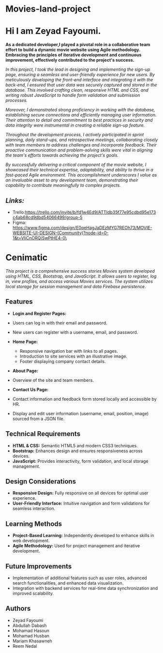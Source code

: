 # Movies-land-project

# Hi I am Zeyad Fayoumi.

**As a dedicated developer,I played a pivotal role in a collaborative team effort to build a dynamic movie website using Agile methodology. Embracing the principles of iterative development and continuous improvement, effectively contributed to the project's success.**

_In this project, I took the lead in designing and implementing the sign-up page, ensuring a seamless and user-friendly experience for new users. By meticulously developing the front-end interface and integrating it with the back-end, I ensured that user data was securely captured and stored in the database. This involved crafting clean, responsive HTML and CSS, and writing robust JavaScript to handle form validation and submission processes._

_Moreover, I demonstrated strong proficiency in working with the database, establishing secure connections and efficiently managing user information. Their attention to detail and commitment to best practices in security and data integrity were instrumental in creating a reliable sign-up feature._

_Throughout the development process, I actively participated in sprint planning, daily stand-ups, and retrospective meetings, collaborating closely with team members to address challenges and incorporate feedback. Their proactive communication and problem-solving skills were vital in aligning the team's efforts towards achieving the project's goals._

_By successfully delivering a critical component of the movie website, I showcased their technical expertise, adaptability, and ability to thrive in a fast-paced Agile environment. This accomplishment underscores I value as an invaluable asset to any development team, demonstrating their capability to contribute meaningfully to complex projects._

## _Links:_

- Trello:https://trello.com/invite/b/fd1w4Ed9/ATTIdb35f77e95cdbd95e173c4ab68cd9dbd54066499/group-5
- Figma: https://www.figma.com/design/E0qeHagJaDEzMYG7REOh73/MOVIE-WEBSITE-UI-DESIGN-(Community)?node-id=0-1&t=VliCnORQjSwPtHE4-0\

#

# Cenimatic

_This project is a comprehensive success stories Movies system developed using HTML, CSS, Bootstrap, and JavaScript. It allows users to register, log in, view profiles, and access various Movies services. The system utilizes local storage for session management and data Firebase persistence._

## Features

- **Login and Register Pages:**

- Users can log in with their email and password.
- New users can register with a username, email, and password.
- **Home Page:**
  - Responsive navigation bar with links to all pages.
  - Introduction to site services with an illustrative image.
  - Footer displaying company contact details.
- **About Page:**

- Overview of the site and team members.
- **Contact Us Page:**

- Contact information and feedback form stored locally and accessible by HR.

- Display and edit user information (username, email, position, image) sourced from a JSON file.

## Technical Requirements

- **HTML & CSS:** Semantic HTML5 and modern CSS3 techniques.
- **Bootstrap:** Enhances design and ensures responsiveness across devices.
- **JavaScript:** Provides interactivity, form validation, and local storage management.

## Design Considerations

- **Responsive Design:** Fully responsive on all devices for optimal user experience.
- **User-Friendly Interface:** Intuitive navigation and form validations for seamless interaction.

## Learning Methods

- **Project-Based Learning:** Independently developed to enhance skills in web development.
- **Agile Methodology:** Used for project management and iterative development.

## Future Improvements

- Implementation of additional features such as user roles, advanced search functionalities, and enhanced data visualization.
- Integration with backend services for real-time data synchronization and improved scalability.

## Authors

- Zeyad Fayoumi
- Abdullah Dabash
- Mohamad Hasoun
- Mohamad Husban
- Mariam Khasawneh
- Reem Nedal

